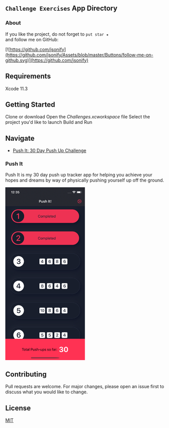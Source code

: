 ## `Challenge Exercises` App Directory 

### About


If you like the project, do not forget to `put star ★`  
and follow me on GitHub:

[![https://github.com/jsonify](https://github.com/jsonify/Assets/blob/master/Buttons/follow-me-on-github.svg)](https://github.com/jsonify)

## Requirements
Xcode 11.3

## Getting Started
Clone or download
Open the *Challenges.xcworkspace* file
Select the project you'd like to launch
Build and Run

## Navigate

- [Push It: 30 Day Push Up Challenge](#push-it)

### Push It

Push It is my 30 day push up tracker app for helping you achieve your hopes and dreams by way of physically pushing yourself up off the ground.

<img src="Previews/pushit-dark.jpg" width="250">



## Contributing
Pull requests are welcome. For major changes, please open an issue first to discuss what you would like to change.


## License
[MIT](https://choosealicense.com/licenses/mit/)

